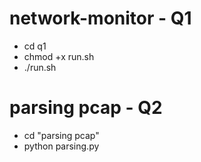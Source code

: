# network-monitor - Q1
- cd q1
- chmod +x run.sh
- ./run.sh

# parsing pcap - Q2
- cd "parsing pcap"
- python parsing.py
